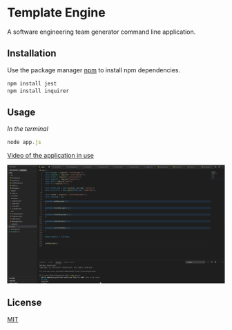 # Template Engine

A software engineering team generator command line application. 

## Installation

Use the package manager [npm](https://docs.npmjs.com/cli/install) to install npm dependencies.

```bash
npm install jest
npm install inquirer
```

## Usage

*In the terminal*
```javascript
node app.js
```
[Video of the application in use](https://drive.google.com/file/d/1EV2CT6lCVyacB9CQuXbempgDqzCOXsGJ/view) 

![Screen shot during use of the application](img1.png)


## License
[MIT](https://choosealicense.com/licenses/mit/)